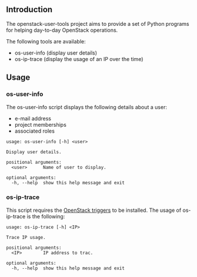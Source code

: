 ## Introduction ##

The openstack-user-tools project aims to provide a set of Python programs
for helping day-to-day OpenStack operations.

The following tools are available:

* os-user-info (display user details)
* os-ip-trace (display the usage of an IP over the time)

## Usage ##

### os-user-info ###
The os-user-info script displays the following details about a user:

* e-mail address
* project memberships
* associated roles

```
usage: os-user-info [-h] <user>

Display user details.

positional arguments:
  <user>      Name of user to display.

optional arguments:
  -h, --help  show this help message and exit
```


### os-ip-trace ###

This script requires the [OpenStack triggers](https://github.com/FranceGrilles/openstack-triggers) to be installed. The usage of os-ip-trace is the following:

```
usage: os-ip-trace [-h] <IP>

Trace IP usage.

positional arguments:
  <IP>        IP address to trac.

optional arguments:
  -h, --help  show this help message and exit
```
